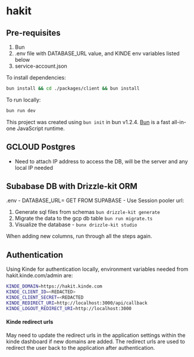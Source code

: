 
# hakit

## Pre-requisites

1. Bun
2. .env file with DATABASE_URL value, and KINDE env variables listed below
3. service-account.json

To install dependencies:

```bash
bun install && cd ./packages/client && bun install
```

To run locally:

```bash
bun run dev
```

This project was created using `bun init` in bun v1.2.4. [Bun](https://bun.sh) is a fast all-in-one JavaScript runtime.

## GCLOUD Postgres
- Need to attach IP address to access the DB, will be the server and any local IP needed


## Subabase DB with Drizzle-kit ORM

.env - DATABASE_URL= GET FROM SUPABASE - Use Session pooler url:

1. Generate sql files from schemas `bun drizzle-kit generate`
2. Migrate the data to the gcp db table `bun run migrate.ts`
3. Visualize the database - `bunx drizzle-kit studio`

When adding new columns, run through all the steps again.

## Authentication
Using Kinde for authentication locally, environment variables needed from hakit.kinde.com/admin are:

```bash
KINDE_DOMAIN=https://hakit.kinde.com
KINDE_CLIENT_ID=<REDACTED>
KINDE_CLIENT_SECRET=<REDACTED
KINDE_REDIRECT_URI=http://localhost:3000/api/callback
KINDE_LOGOUT_REDIRECT_URI=http://localhost:3000
```

#### Kinde redirect urls
May need to update the redirect urls in the application settings within the kinde dashboard if new domains are added. The redirect urls are used to redirect the user back to the application after authentication.
